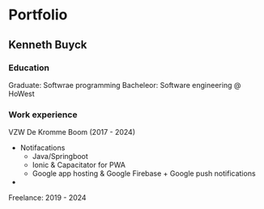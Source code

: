 # Portfolio

## Kenneth Buyck

### Education
Graduate: Softwrae programming 
Bacheleor: Software engineering @ HoWest

### Work experience
VZW De Kromme Boom (2017 - 2024)
-   Notifacations
    -   Java/Springboot
    -   Ionic & Capacitator for PWA
    -   Google app hosting & Google Firebase + Google push notifications
-   
Freelance: 2019 - 2024